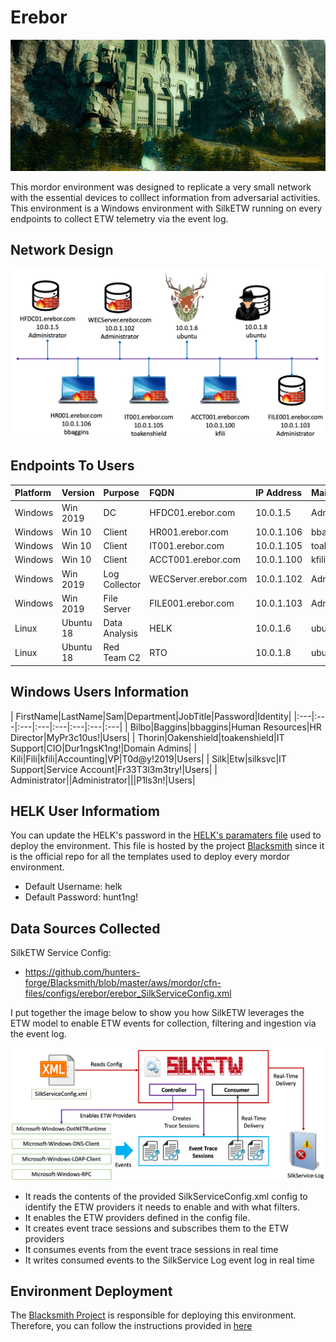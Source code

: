 # Erebor

![](images/network-erebor.jpeg)

This mordor environment was designed to replicate a very small network with the essential devices to colllect information from adversarial activities.
This environment is a Windows environment with SilkETW running on every endpoints to collect ETW telemetry via the event log.

## Network Design

![](images/mordor-erebor-environment.png)

## Endpoints To Users

| Platform  | Version     | Purpose       | FQDN                | IP Address    | Main User     |
|:---|:---|:---|:---|:---|:---|
| Windows   | Win 2019    | DC            | HFDC01.erebor.com   | 10.0.1.5      | Administrator |
| Windows   | Win 10      | Client        | HR001.erebor.com    | 10.0.1.106    | bbaggins      |
| Windows   | Win 10      | Client        | IT001.erebor.com    | 10.0.1.105    | toakenshield  |
| Windows   | Win 10      | Client        | ACCT001.erebor.com  | 10.0.1.100    | kfili         |
| Windows   | Win 2019    | Log Collector | WECServer.erebor.com| 10.0.1.102    | Administrator |
| Windows   | Win 2019    | File Server   | FILE001.erebor.com  | 10.0.1.103    | Administrator |
| Linux     | Ubuntu 18   | Data Analysis | HELK                | 10.0.1.6      | ubuntu        |
| Linux     | Ubuntu 18   | Red Team C2   | RTO                 | 10.0.1.8      | ubuntu        |

## Windows Users Information

| FirstName|LastName|Sam|Department|JobTitle|Password|Identity|
|:---|:---|:---|:---|:---|:---|:---|:---|
| Bilbo|Baggins|bbaggins|Human Resources|HR Director|MyPr3c10us!|Users|
| Thorin|Oakenshield|toakenshield|IT Support|CIO|Dur1ngsK1ng!|Domain Admins|
| Kili|Fili|kfili|Accounting|VP|T0d@y!2019|Users|
| Silk|Etw|silksvc|IT Support|Service Account|Fr33T3l3m3try!|Users|
| Administrator||Administrator|||P1ls3n!|Users|

## HELK User Informatiom

You can update the HELK's password in the [HELK's paramaters file](https://github.com/hunters-forge/Blacksmith/blob/master/aws/mordor/cfn-parameters/erebor/helk-server-parameters.json) used to deploy the environment.
This file is hosted by the project [Blacksmith](https://github.com/hunters-forge/Blacksmith) since it is the official repo for all the templates used to deploy every mordor environment.

* Default Username: helk
* Default Password: hunt1ng!

## Data Sources Collected

SilkETW Service Config:

* https://github.com/hunters-forge/Blacksmith/blob/master/aws/mordor/cfn-files/configs/erebor/erebor_SilkServiceConfig.xml

I put together the image below to show you how SilkETW leverages the ETW model to enable ETW events for collection, filtering and ingestion via the event log.

![](images/mordor-erebor-silketw.png)

* It reads the contents of the provided SilkServiceConfig.xml config to identify the ETW providers it needs to enable and with what filters.
* It enables the ETW providers defined in the config file.
* It creates event trace sessions and subscribes them to the ETW providers
* It consumes events from the event trace sessions in real time
* It writes consumed events to the SilkService Log event log in real time


## Environment Deployment

The [Blacksmith Project](https://blacksmith.readthedocs.io/en/latest/) is responsible for deploying this environment.
Therefore, you can follow the instructions provided in [here](https://blacksmith.readthedocs.io/en/latest/mordor_erebor.html)
